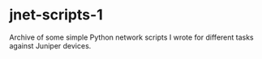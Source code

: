 # jnet-scripts-1
Archive of some simple Python network scripts I wrote for different tasks against Juniper devices.
